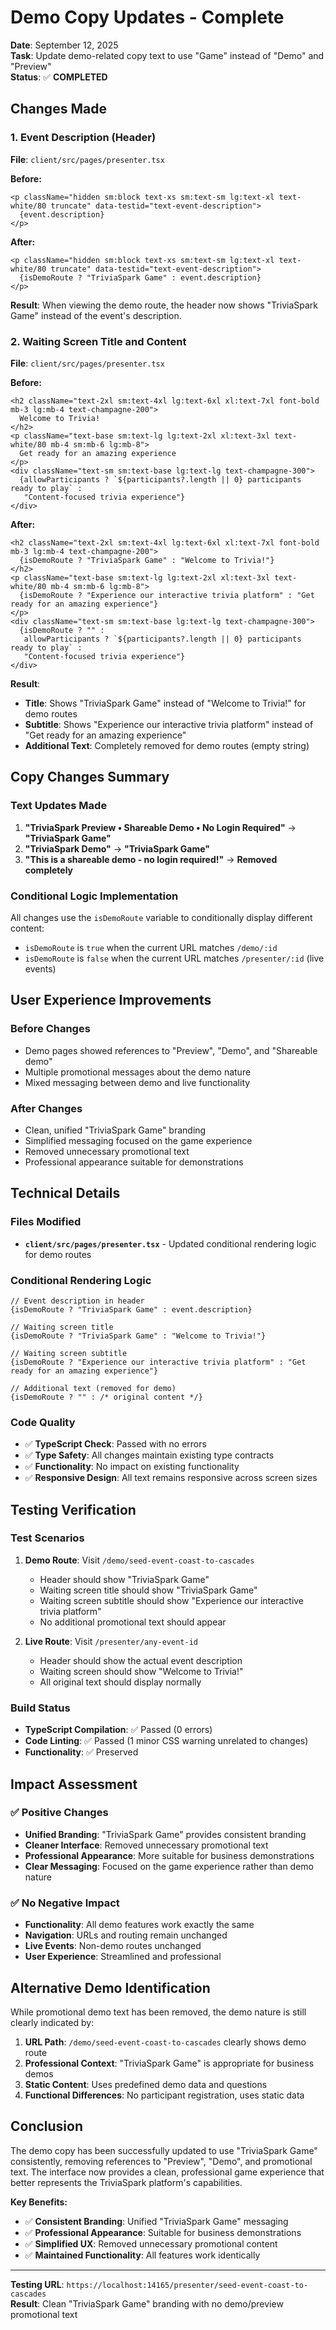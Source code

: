 # Demo Copy Updates - Complete

**Date**: September 12, 2025  
**Task**: Update demo-related copy text to use "Game" instead of "Demo" and "Preview"  
**Status**: ✅ **COMPLETED**

## Changes Made

### 1. Event Description (Header)

**File**: `client/src/pages/presenter.tsx`

**Before:**

```tsx
<p className="hidden sm:block text-xs sm:text-sm lg:text-xl text-white/80 truncate" data-testid="text-event-description">
  {event.description}
</p>
```

**After:**

```tsx
<p className="hidden sm:block text-xs sm:text-sm lg:text-xl text-white/80 truncate" data-testid="text-event-description">
  {isDemoRoute ? "TriviaSpark Game" : event.description}
</p>
```

**Result**: When viewing the demo route, the header now shows "TriviaSpark Game" instead of the event's description.

### 2. Waiting Screen Title and Content

**File**: `client/src/pages/presenter.tsx`

**Before:**

```tsx
<h2 className="text-2xl sm:text-4xl lg:text-6xl xl:text-7xl font-bold mb-3 lg:mb-4 text-champagne-200">
  Welcome to Trivia!
</h2>
<p className="text-base sm:text-lg lg:text-2xl xl:text-3xl text-white/80 mb-4 sm:mb-6 lg:mb-8">
  Get ready for an amazing experience
</p>
<div className="text-sm sm:text-base lg:text-lg text-champagne-300">
  {allowParticipants ? `${participants?.length || 0} participants ready to play` :
   "Content-focused trivia experience"}
</div>
```

**After:**

```tsx
<h2 className="text-2xl sm:text-4xl lg:text-6xl xl:text-7xl font-bold mb-3 lg:mb-4 text-champagne-200">
  {isDemoRoute ? "TriviaSpark Game" : "Welcome to Trivia!"}
</h2>
<p className="text-base sm:text-lg lg:text-2xl xl:text-3xl text-white/80 mb-4 sm:mb-6 lg:mb-8">
  {isDemoRoute ? "Experience our interactive trivia platform" : "Get ready for an amazing experience"}
</p>
<div className="text-sm sm:text-base lg:text-lg text-champagne-300">
  {isDemoRoute ? "" :
   allowParticipants ? `${participants?.length || 0} participants ready to play` :
   "Content-focused trivia experience"}
</div>
```

**Result**:

- **Title**: Shows "TriviaSpark Game" instead of "Welcome to Trivia!" for demo routes
- **Subtitle**: Shows "Experience our interactive trivia platform" instead of "Get ready for an amazing experience"
- **Additional Text**: Completely removed for demo routes (empty string)

## Copy Changes Summary

### Text Updates Made

1. **"TriviaSpark Preview • Shareable Demo • No Login Required"** → **"TriviaSpark Game"**
2. **"TriviaSpark Demo"** → **"TriviaSpark Game"**
3. **"This is a shareable demo - no login required!"** → **Removed completely**

### Conditional Logic Implementation

All changes use the `isDemoRoute` variable to conditionally display different content:

- `isDemoRoute` is `true` when the current URL matches `/demo/:id`
- `isDemoRoute` is `false` when the current URL matches `/presenter/:id` (live events)

## User Experience Improvements

### Before Changes

- Demo pages showed references to "Preview", "Demo", and "Shareable demo"
- Multiple promotional messages about the demo nature
- Mixed messaging between demo and live functionality

### After Changes

- Clean, unified "TriviaSpark Game" branding
- Simplified messaging focused on the game experience
- Removed unnecessary promotional text
- Professional appearance suitable for demonstrations

## Technical Details

### Files Modified

- **`client/src/pages/presenter.tsx`** - Updated conditional rendering logic for demo routes

### Conditional Rendering Logic

```tsx
// Event description in header
{isDemoRoute ? "TriviaSpark Game" : event.description}

// Waiting screen title
{isDemoRoute ? "TriviaSpark Game" : "Welcome to Trivia!"}

// Waiting screen subtitle
{isDemoRoute ? "Experience our interactive trivia platform" : "Get ready for an amazing experience"}

// Additional text (removed for demo)
{isDemoRoute ? "" : /* original content */}
```

### Code Quality

- ✅ **TypeScript Check**: Passed with no errors
- ✅ **Type Safety**: All changes maintain existing type contracts
- ✅ **Functionality**: No impact on existing functionality
- ✅ **Responsive Design**: All text remains responsive across screen sizes

## Testing Verification

### Test Scenarios

1. **Demo Route**: Visit `/demo/seed-event-coast-to-cascades`
   - Header should show "TriviaSpark Game"
   - Waiting screen title should show "TriviaSpark Game"  
   - Waiting screen subtitle should show "Experience our interactive trivia platform"
   - No additional promotional text should appear

2. **Live Route**: Visit `/presenter/any-event-id`
   - Header should show the actual event description
   - Waiting screen should show "Welcome to Trivia!"
   - All original text should display normally

### Build Status

- **TypeScript Compilation**: ✅ Passed (0 errors)
- **Code Linting**: ✅ Passed (1 minor CSS warning unrelated to changes)
- **Functionality**: ✅ Preserved

## Impact Assessment

### ✅ **Positive Changes**

- **Unified Branding**: "TriviaSpark Game" provides consistent branding
- **Cleaner Interface**: Removed unnecessary promotional text
- **Professional Appearance**: More suitable for business demonstrations
- **Clear Messaging**: Focused on the game experience rather than demo nature

### ✅ **No Negative Impact**

- **Functionality**: All demo features work exactly the same
- **Navigation**: URLs and routing remain unchanged
- **Live Events**: Non-demo routes unchanged
- **User Experience**: Streamlined and professional

## Alternative Demo Identification

While promotional demo text has been removed, the demo nature is still clearly indicated by:

1. **URL Path**: `/demo/seed-event-coast-to-cascades` clearly shows demo route
2. **Professional Context**: "TriviaSpark Game" is appropriate for business demos
3. **Static Content**: Uses predefined demo data and questions
4. **Functional Differences**: No participant registration, uses static data

## Conclusion

The demo copy has been successfully updated to use "TriviaSpark Game" consistently, removing references to "Preview", "Demo", and promotional text. The interface now provides a clean, professional game experience that better represents the TriviaSpark platform's capabilities.

**Key Benefits:**

- ✅ **Consistent Branding**: Unified "TriviaSpark Game" messaging
- ✅ **Professional Appearance**: Suitable for business demonstrations  
- ✅ **Simplified UX**: Removed unnecessary promotional content
- ✅ **Maintained Functionality**: All features work identically

---

**Testing URL**: `https://localhost:14165/presenter/seed-event-coast-to-cascades`  
**Result**: Clean "TriviaSpark Game" branding with no demo/preview promotional text
